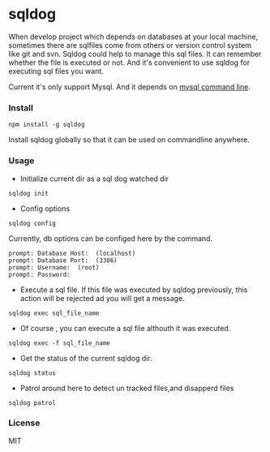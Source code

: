 # sqldog

When develop project which depends on databases at your local machine, sometimes there are sqlfiles come from others or version control system like git and svn. Sqldog could help to manage this sql files. It can remember whether the file is executed or not. And it's convenient to use sqldog for executing sql files you want.  

Current it's only support Mysql. And it depends on [mysql command line](http://dev.mysql.com/doc/refman/5.6/en/mysql.html).

### Install

```
npm install -g sqldog
```
Install sqldog globally so that it can be used on commandline anywhere.

### Usage
* Initialize current dir as a sql dog watched dir
```
sqldog init
```
* Config options
```
sqldog config
```
Currently, db options can be configed here by the command.
```
prompt: Database Host:  (localhost)
prompt: Database Port:  (3306)
prompt: Username:  (root)
prompt: Password:
```
  
* Execute a sql file. If this file was executed by sqldog previously, this action will be rejected ad you will get a message.
```
sqldog exec sql_file_name
```
  
* Of course , you can execute a sql file althouth it was executed.
```
sqldog exec -f sql_file_name
```
  
* Get the status of the current sqldog dir.
```
sqldog status
```
* Patrol around here to detect un tracked files,and disapperd files
```
sqldog patrol
```

### License
MIT
